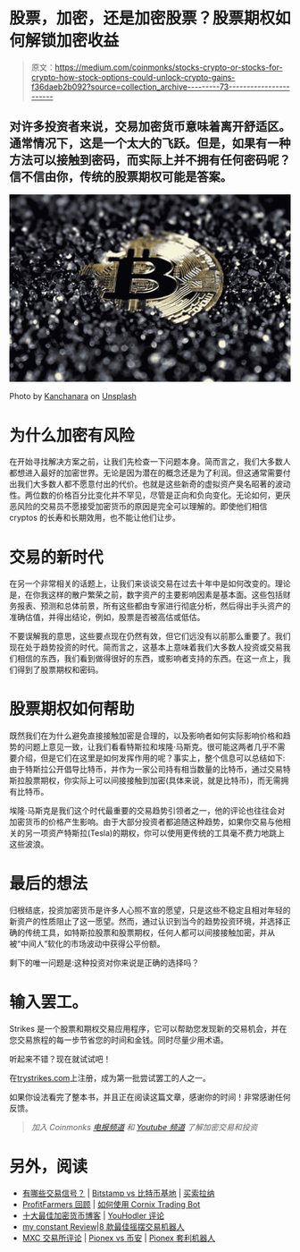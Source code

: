 # 股票，加密，还是加密股票？股票期权如何解锁加密收益

> 原文：<https://medium.com/coinmonks/stocks-crypto-or-stocks-for-crypto-how-stock-options-could-unlock-crypto-gains-f36daeb2b092?source=collection_archive---------73----------------------->

## 对许多投资者来说，交易加密货币意味着离开舒适区。通常情况下，这是一个太大的飞跃。但是，如果有一种方法可以接触到密码，而实际上并不拥有任何密码呢？信不信由你，传统的股票期权可能是答案。

![](img/3dcf47a08d923b1eb906def8c3dc394f.png)

Photo by [Kanchanara](https://unsplash.com/@kanchanara?utm_source=medium&utm_medium=referral) on [Unsplash](https://unsplash.com?utm_source=medium&utm_medium=referral)

# 为什么加密有风险

在开始寻找解决方案之前，让我们先检查一下问题本身。简而言之，我们大多数人都想进入最好的加密世界。无论是因为潜在的概念还是为了利润。但这通常需要付出我们大多数人都不愿意付出的代价。也就是这些新奇的虚拟资产臭名昭著的波动性。两位数的价格百分比变化并不罕见，尽管是正向和负向变化。无论如何，更厌恶风险的交易员不愿接受加密货币的原因是完全可以理解的。即使他们相信 cryptos 的长寿和长期效用，也不能让他们让步。

# 交易的新时代

在另一个非常相关的话题上，让我们来谈谈交易在过去十年中是如何改变的。理论是，在你我这样的散户繁荣之前，数字资产的主要影响因素是基本面。这些包括财务报表、预测和总体前景，所有这些都由专家进行彻底分析，然后得出手头资产的准确估值，并得出结论，例如，股票是否被高估或低估。

不要误解我的意思，这些要点现在仍然有效，但它们远没有以前那么重要了。我们现在处于趋势投资的时代。简而言之，这基本上意味着我们大多数人投资或交易我们相信的东西，我们看到做得很好的东西，或影响者支持的东西。在这一点上，我们得到了股票期权和密码。

# **股票期权如何帮助**

既然我们在为什么避免直接接触加密是合理的，以及影响者如何实际影响价格和趋势的问题上意见一致，让我们看看特斯拉和埃隆·马斯克。很可能这两者几乎不需要介绍，但是它们在这里是如何发挥作用的呢？事实上，整个信息可以总结如下:由于特斯拉公开倡导比特币，并作为一家公司持有相当数量的比特币，通过交易特斯拉股票期权，你实际上可以间接接触到加密(具体来说，就是比特币)，而无需拥有比特币。

埃隆·马斯克是我们这个时代最重要的交易趋势引领者之一，他的评论也往往会对加密货币的价格产生影响。由于大部分投资者都追随这种趋势，如果你交易与他相关的另一项资产特斯拉(Tesla)的期权，你可以使用更传统的工具毫不费力地跳上这些波浪。

# 最后的想法

归根结底，投资加密货币是许多人心照不宣的愿望，只是这些不稳定且相对年轻的新资产的性质阻止了这一愿望。然而，通过认识到当今的趋势投资环境，并选择正确的传统工具，如特斯拉股票和股票期权，任何人都可以间接接触加密，并从被“中间人”软化的市场波动中获得公平份额。

剩下的唯一问题是:这种投资对你来说是正确的选择吗？

# 输入罢工。

Strikes 是一个股票和期权交易应用程序，它可以帮助您发现新的交易机会，并在您交易旅程的每一步节省您的时间和金钱。同时尽量少用术语。

听起来不错？现在就试试吧！

在[trystrikes.com](https://www.trystrikes.com/)上注册，成为第一批尝试罢工的人之一。

如果你设法看完了整本书，并且正在阅读这篇文章，感谢你的时间！非常感谢任何反馈。

> *加入 Coinmonks* [*电报频道*](https://t.me/coincodecap) *和* [*Youtube 频道*](https://www.youtube.com/c/coinmonks/videos) *了解加密交易和投资*

# 另外，阅读

*   [有哪些交易信号？](https://coincodecap.com/trading-signal) | [Bitstamp vs 比特币基地](https://coincodecap.com/bitstamp-coinbase) | [买索拉纳](https://coincodecap.com/buy-solana)
*   [ProfitFarmers 回顾](https://coincodecap.com/profitfarmers-review) | [如何使用 Cornix Trading Bot](https://coincodecap.com/cornix-trading-bot)
*   [十大最佳加密货币博客](https://coincodecap.com/best-cryptocurrency-blogs) | [YouHodler 评论](https://coincodecap.com/youhodler-review)
*   [my constant Review](https://coincodecap.com/myconstant-review)|[8 款最佳摇摆交易机器人](https://coincodecap.com/best-swing-trading-bots)
*   [MXC 交易所评论](/coinmonks/mxc-exchange-review-3af0ec1cba8c) | [Pionex vs 币安](https://coincodecap.com/pionex-vs-binance) | [Pionex 套利机器人](https://coincodecap.com/pionex-arbitrage-bot)